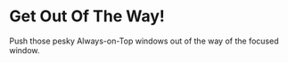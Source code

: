 # Get Out Of The Way!

Push those pesky Always-on-Top windows out of the way of the focused window.
